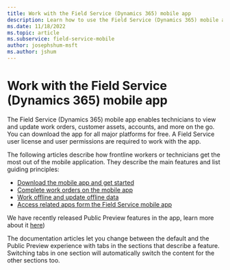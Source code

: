 ```yaml
---
title: Work with the Field Service (Dynamics 365) mobile app
description: Learn how to use the Field Service (Dynamics 365) mobile app.
ms.date: 11/18/2022
ms.topic: article
ms.subservice: field-service-mobile
author: josephshum-msft
ms.author: jshum
---
```



# Work with the Field Service (Dynamics 365) mobile app

The Field Service (Dynamics 365) mobile app enables technicians to view and update work orders, customer assets, accounts, and more on the go. You can download the app for all major platforms for free. A Field Service user license and user permissions are required to work with the app.

The following articles describe how frontline workers or technicians get the most out of the mobile application. They describe the main features and list guiding principles: 

- [Download the mobile app and get started](download-get-started-mobile-app.md)
- [Complete work orders on the mobile app](get-work-done-mobile-app.md)
- [Work offline and update offline data](work-offline-mobile-app.md)
- [Access related apps form the Field Service mobile app](access-related-apps-mobile-app.md)

We have recently released Public Preview features in the app, learn more about it [here](mobile-public-preview-overview.md))

The documentation articles let you change between the default and the Public Preview experience with tabs in the sections that describe a feature. Switching tabs in one section will automatically switch the content for the other sections too.


